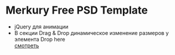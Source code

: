 # Merkury Free PSD Template

- jQuery для анимации  
- В секции Drag & Drop динамическое изменение размеров у элемента Drop here  
[смотреть](https://aleksey-kaa.github.io/merkury/)